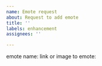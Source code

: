 ```yaml
---
name: Emote request
about: Request to add emote
title: ''
labels: enhancement
assignees: ''

---
```


emote name:
link or image to emote:
